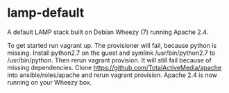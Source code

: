 lamp-default
============

A default LAMP stack built on Debian Wheezy (7) running Apache 2.4.

To get started run vagrant up. The provisioner will fail, because python is missing. Install python2.7 on the guest and symlink /usr/bin/python2.7 to /usr/bin/python. Then rerun vagrant provision. It will still fail because of missing dependencies. Clone https://github.com/TotalActiveMedia/apache into ansible/roles/apache and rerun vagrant provision. Apache 2.4 is now running on your Wheezy box.
